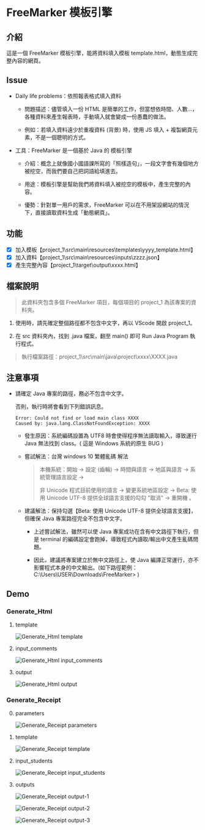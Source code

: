 # FreeMarker 模板引擎

## 介紹

這是一個 FreeMarker 模板引擎，能將資料填入模板 template.html，動態生成完整內容的網頁。

## Issue

- Daily life problems：依照報表格式填入資料

    - 問題描述：儘管填入一份 HTML 是簡單的工作，但當想依時間、人數...，各種資料來產生報表時，手動填入就會變成一份愚蠢的做法。
    
    - 例如：若填入資料遠少於重複資料 (背景) 時，使用 JS 填入 + 複製網頁元素，不是一個聰明的方式。

- 工具：FreeMarker 是一個基於 Java 的 模板引擎
    
    - 介紹：概念上就像國小國語課所寫的「照樣造句」，一段文字會有幾個地方被挖空，而我們要自己把詞語給填進去。

    - 用途：模板引擎是幫助我們將資料填入被挖空的模板中，產生完整的內容。

    - 優勢：針對單一用戶的需求，FreeMarker 可以在不用架設網站的情況下，直接讀取資料生成「動態網頁」。

## 功能

- [x] 加入模板【project_1\src\main\resources\templates\yyyy_template.html】
- [x] 加入資料【project_1\src\main\resources\inputs\zzzz.json】
- [x] 產生完整內容【project_1\target\output\xxxx.html】

## 檔案說明

> 此資料夾包含多個 FreeMarker 項目，每個項目的 project_1 為該專案的資料夾。

1. 使用時，請先確定整個路徑都不包含中文字，再以 VScode 開啟 project_1。 

2. 在 src 資料夾內，找到 .java 檔案，翻至 main() 即可 Run Java Program 執行程式。

> 執行檔案路徑：project_1\src\main\java\project\xxxx\XXXX.java

## 注意事項

- 請確定 Java 專案的路徑，務必不包含中文字。

    否則，執行時將會看到下列錯誤訊息。
    
    ~~~
    Error: Could not find or load main class XXXX
    Caused by: java.lang.ClassNotFoundException: XXXX
    ~~~

    - 發生原因：系統編碼設置為 UTF8 時會使得程序無法讀取輸入，導致運行 Java 無法找到 class。( 這是 Windows 系統的原生 BUG )

    - 嘗試解法：台灣 windows 10 繁體亂碼 解法
        
        > 本機系統：開始 $\to$ 設定 (齒輪) $\to$ 時間與語言 $\to$ 地區與語言 $\to$ 系統管理語言設定 $\to$
        > 
        > 非 Unicode 程式目前使用的語言 $\to$ 變更系統地區設定 $\to$ Beta: 使用 Unicode UTF-8 提供全球語言支援的勾勾 "取消" $\to$ 重開機 。
            
    - 建議解法：保持勾選【Beta: 使用 Unicode UTF-8 提供全球語言支援】，但確保 Java 專案路徑完全不包含中文字。

        - 上述嘗試解法，雖然可以使 Java 專案成功在含有中文路徑下執行，但是 terminal 的編碼設定會跑掉，導致程式內讀取/輸出中文產生亂碼問題。
        
        - 因此，建議將專案建立於無中文路徑上，使 Java 編譯正常運行，亦不影響程式本身的中文輸出。(如下路徑範例：C:\Users\USER\Downloads\FreeMarker> )

## Demo

### Generate_Html

1. template
    
    ![Generate_Html template](./assets/images/1-1.%20Generate_Html%20template.JPG)

2. input_comments
    
    ![Generate_Html input_comments](./assets/images/1-2.%20Generate_Html%20input_comments.JPG)

3. output

    ![Generate_Html output](./assets/images/1-3.%20Generate_Html%20output.JPG)


### Generate_Receipt

0. parameters

    ![Generate_Receipt parameters](./assets/images/2-0.%20Generate_Receipt%20parameters.JPG)

1. template

    ![Generate_Receipt template](./assets/images/2-1.%20Generate_Receipt%20template.JPG)

2. input_students

    ![Generate_Receipt input_students](./assets/images/2-2.%20Generate_Receipt%20input_students.JPG)

3. outputs

    ![Generate_Receipt output-1](./assets/images/2-3.%20Generate_Receipt%20output-1.JPG)
    
    ![Generate_Receipt output-2](./assets/images/2-3.%20Generate_Receipt%20output-2.JPG)
    
    ![Generate_Receipt output-3](./assets/images/2-3.%20Generate_Receipt%20output-3.JPG)
